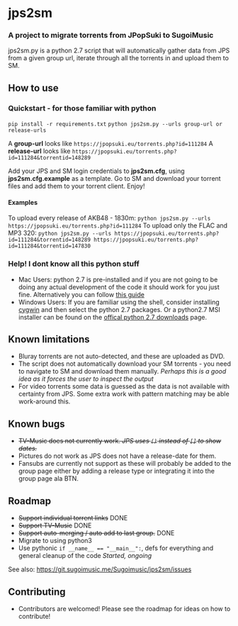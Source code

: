 # jps2sm

### A project to migrate torrents from JPopSuki to SugoiMusic

jps2sm.py is a python 2.7 script that will automatically gather data from JPS from a given group url, iterate through all the torrents in and upload them to SM.

## How to use
### Quickstart - for those familiar with python
`pip install -r requirements.txt`
`python jps2sm.py --urls group-url or release-urls`

A **group-url** looks like `https://jpopsuki.eu/torrents.php?id=111284`
A **release-url** looks like `https://jpopsuki.eu/torrents.php?id=111284&torrentid=148289`

Add your JPS and SM login credentials to **jps2sm.cfg**, using **jps2sm.cfg.example** as a template.
Go to SM and download your torrent files and add them to your torrent client. Enjoy!
#### Examples
To upload every release of AKB48 - 1830m:
`python jps2sm.py --urls https://jpopsuki.eu/torrents.php?id=111284`
To upload only the FLAC and MP3 320:
`python jps2sm.py --urls https://jpopsuki.eu/torrents.php?id=111284&torrentid=148289 https://jpopsuki.eu/torrents.php?id=111284&torrentid=147830`
### Help! I dont know all this python stuff

* Mac Users: python 2.7 is pre-installed and if you are not going to be doing any actual development of the code it should work for you just fine. Alternatively you can follow [this guide](https://docs.python-guide.org/starting/install/osx/)
* Windows Users: If you are familiar using the shell, consider installing [cygwin](https://cygwin.com/install.html) and then select the python 2.7 packages. Or a python2.7 MSI installer can be found on the [offical python 2.7 downloads](https://www.python.org/download/releases/2.7/) page.

## Known limitations
* Bluray torrents are not auto-detected, and these are uploaded as DVD.
* The script does not automatically download your SM torrents - you need to navigate to SM and download them manually. *Perhaps this is a good idea as it forces the user to inspect the output*
* For video torrents some data is guessed as the data is not available with certainty from JPS. Some extra work with pattern matching may be able work-around this.

## Known bugs
* ~~TV-Music does not currently work. *JPS uses `()` instead of `[]` to show dates.*~~
* Pictures do not work as JPS does not have a release-date for them.
* Fansubs are currently not support as these will probably be added to the group page either by adding a release type or integrating it into the group page ala BTN.

## Roadmap
* ~~Support individual torrent links~~ DONE
* ~~Support TV-Music~~ DONE
* ~~Support auto-merging / auto add to last group.~~ DONE
* Migrate to using python3
* Use pythonic `if __name__ == "__main__":`, defs for everything and general cleanup of the code *Started, ongoing*

See also: https://git.sugoimusic.me/Sugoimusic/jps2sm/issues

## Contributing
* Contributors are welcomed! Please see the roadmap for ideas on how to contribute!
